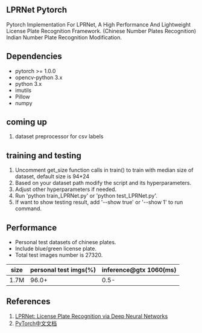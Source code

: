 ## LPRNet Pytorch
Pytorch Implementation For LPRNet, A High Performance And Lightweight License Plate Recognition Framework.  (Chinese Number Plates Recognition)
Indian Number Plate Recognition Modification.

## Dependencies

- pytorch >= 1.0.0
- opencv-python 3.x
- python 3.x
- imutils
- Pillow
- numpy

## coming up

1. dataset preprocessor for csv labels

## training and testing

1. Uncomment get_size function calls in train() to train with median size of dataset, default size is 94*24
2. Based on your dataset path modify the script and its hyperparameters.
3. Adjust other hyperparameters if needed.
4. Run 'python train_LPRNet.py' or 'python test_LPRNet.py'.
5. If want to show testing result, add '--show true' or '--show 1' to run command.

## Performance

- Personal test datasets of chinese plates.
- Include blue/green license plate.
- Total test images number is 27320.

|  size  | personal test imgs(%) | inference@gtx 1060(ms) |
| ------ | --------------------- | ---------------------- |
|  1.7M  |         96.0+         |          0.5-          |

## References

1. [LPRNet: License Plate Recognition via Deep Neural Networks](https://arxiv.org/abs/1806.10447v1)
2. [PyTorch中文文档](https://pytorch-cn.readthedocs.io/zh/latest/)

